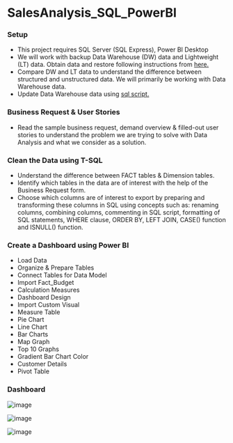 # SalesAnalysis_SQL_PowerBI

### Setup
- This project requires SQL Server (SQL Express), Power BI Desktop
- We will work with backup Data Warehouse (DW) data and Lightweight (LT) data. Obtain data and restore following instructions from [here.](https://docs.microsoft.com/en-us/sql/samples/adventureworks-install-configure?view=sql-server-ver15&tabs=ssms)
- Compare DW and LT data to understand the difference between structured and unstructured data. We will primarily be working with Data Warehouse data.
- Update Data Warehouse data using [sql script.](https://github.com/techtalkcorner/SampleDemoFiles/blob/master/Database/AdventureWorks/Update_AdventureWorksDW_Data.sql)

### Business Request & User Stories
- Read the sample business request, demand overview & filled-out user stories to understand the problem we are trying to solve with Data Analysis and what we consider as a solution.

### Clean the Data using T-SQL
- Understand the difference between FACT tables & Dimension tables.
- Identify which tables in the data are of interest with the help of the Business Request form.
- Choose which columns are of interest to export by preparing and transforming these columns in SQL using concepts such as: renaming columns, combining columns, commenting in SQL script, formatting of SQL statements, WHERE clause, ORDER BY, LEFT JOIN, CASE() function and ISNULL() function. 

### Create a Dashboard using Power BI
- Load Data
- Organize & Prepare Tables
- Connect Tables for Data Model
- Import Fact_Budget
- Calculation Measures
- Dashboard Design
- Import Custom Visual
- Measure Table
- Pie Chart
- Line Chart
- Bar Charts
- Map Graph
- Top 10 Graphs
- Gradient Bar Chart Color
- Customer Details
- Pivot Table

### Dashboard
![image](https://github.com/Aziz-fer/Sales-Analysis-KPI-with-SQL-and-PowerBI-main/assets/64703046/7f71079b-248f-4276-91cd-6daddaac5c54)

![image](https://github.com/Aziz-fer/Sales-Analysis-KPI-with-SQL-and-PowerBI-main/assets/64703046/d207b0fd-bd3d-4b65-bbd0-a0ff3dabb312)

![image](https://github.com/Aziz-fer/Sales-Analysis-KPI-with-SQL-and-PowerBI-main/assets/64703046/6bbe6e7a-cf27-4aed-8c2c-680af2ab4eb1)



